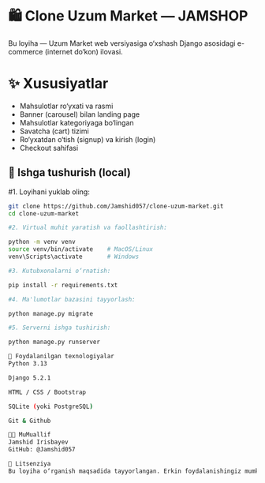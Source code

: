 # 🛍️ Clone Uzum Market — JAMSHOP

Bu loyiha — Uzum Market web versiyasiga o‘xshash Django asosidagi e-commerce (internet do‘kon) ilovasi.

# ✨ Xususiyatlar

- Mahsulotlar ro‘yxati va rasmi
- Banner (carousel) bilan landing page
- Mahsulotlar kategoriyaga bo‘lingan
- Savatcha (cart) tizimi
- Ro‘yxatdan o‘tish (signup) va kirish (login)
- Checkout sahifasi

## 🚀 Ishga tushurish (local)

#1. Loyihani yuklab oling:

```bash
git clone https://github.com/Jamshid057/clone-uzum-market.git
cd clone-uzum-market

#2. Virtual muhit yaratish va faollashtirish:

python -m venv venv
source venv/bin/activate    # MacOS/Linux
venv\Scripts\activate       # Windows

#3. Kutubxonalarni o‘rnatish:

pip install -r requirements.txt

#4. Ma'lumotlar bazasini tayyorlash:

python manage.py migrate

#5. Serverni ishga tushirish:

python manage.py runserver

💼 Foydalanilgan texnologiyalar
Python 3.13

Django 5.2.1

HTML / CSS / Bootstrap

SQLite (yoki PostgreSQL)

Git & Github

👨‍💻 MuMuallif
Jamshid Irisbayev
GitHub: @Jamshid057

📜 Litsenziya
Bu loyiha o‘rganish maqsadida tayyorlangan. Erkin foydalanishingiz mumkin!


